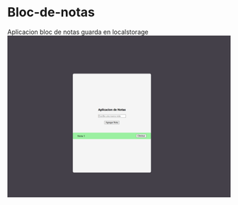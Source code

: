 # Bloc-de-notas
Aplicacion bloc de notas guarda en localstorage
![image alt](https://github.com/raulalonso1/Bloc-de-notas/blob/90bbb54e934126418ee36ce6212f9248039a09aa/notas.png)
